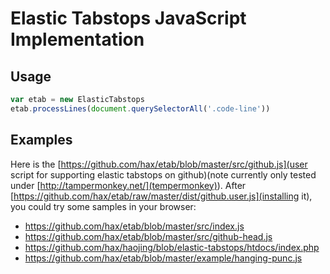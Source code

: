 # Elastic Tabstops JavaScript Implementation


## Usage

```js
var etab = new ElasticTabstops
etab.processLines(document.querySelectorAll('.code-line'))
```

## Examples

Here is the [https://github.com/hax/etab/blob/master/src/github.js](user script for supporting elastic tabstops on github)(note currently only tested under [http://tampermonkey.net/](tempermonkey)).
After [https://github.com/hax/etab/raw/master/dist/github.user.js](installing it), you could try some samples in your browser:

 * https://github.com/hax/etab/blob/master/src/index.js
 * https://github.com/hax/etab/blob/master/src/github-head.js
 * https://github.com/hax/haojing/blob/elastic-tabstops/htdocs/index.php
 * https://github.com/hax/etab/blob/master/example/hanging-punc.js